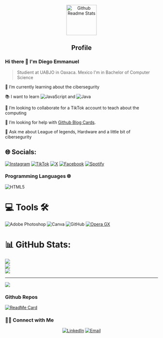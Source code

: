<p align="center">
 <img width="100px" src="https://res.cloudinary.com/anuraghazra/image/upload/v1594908242/logo_ccswme.svg" align="center" alt="Github Readme Stats" />
 <h2 align="center">Profile</h2>
</p>

### Hi there 👋 I'm Diego Emmanuel
> Studient at UABJO in Oaxaca. Mexico
> I'm in Bachelor of Computer Science

<div>
 <p>
 
 🌱 I’m currently learning about the cibersegurity
 
 :books: I want to learn ![JavaScript](https://img.shields.io/badge/javascript-%23323330.svg?style=for-the-badge&logo=javascript&logoColor=%23F7DF1E) and ![Java](https://img.shields.io/badge/java-%23ED8B00.svg?style=for-the-badge&logo=openjdk&logoColor=white)
 
 👯 I’m looking to collaborate for a TikTok account to teach about the computing
 
 🤔 I’m looking for help with [Github Blog Cards](https://github.com/Souravdey777/Github-Cards-External-Blogs).
 
 💬 Ask me about League of legends, Hardware and a little bit of cibersegurity
</p>
</div>

## 🌐 Socials:

[![Instagram](https://img.shields.io/badge/Instagram-%23E4405F.svg?logo=Instagram&logoColor=white)](https://instagram.com/diego_cisneros825) [![TikTok](https://img.shields.io/badge/TikTok-%23000000.svg?logo=TikTok&logoColor=white)](https://tiktok.com/@@diegocisnero825) [![X](https://img.shields.io/badge/X-black.svg?logo=X&logoColor=white)](https://x.com/@Diego_Cisneros5)  [![Facebook](https://img.shields.io/badge/Facebook-%231877F2.svg?logo=Facebook&logoColor=white)](https://www.facebook.com/profile.php?id=100023572563536&mibextid=ZbWKwL) [![Spotify](https://img.shields.io/badge/Spotify-1ED760?logo=spotify&logoColor=white)](https://open.spotify.com/user/pwuzb9kpi350h16wd0h1lxndv?si=pkI3JFB3TLmiGtl5yCSVyA)

### Programming Languages 🌐

![HTML5](https://img.shields.io/badge/html5-%23E34F26.svg?style=for-the-badge&logo=html5&logoColor=white)

# 💻 Tools 🛠️
![Adobe Photoshop](https://img.shields.io/badge/adobe%20photoshop-%2331A8FF.svg?style=for-the-badge&logo=adobe%20photoshop&logoColor=white) ![Canva](https://img.shields.io/badge/Canva-%2300C4CC.svg?style=for-the-badge&logo=Canva&logoColor=white)  ![GitHub](https://img.shields.io/badge/github-%23121011.svg?style=for-the-badge&logo=github&logoColor=white) [![Opera GX](https://img.shields.io/badge/Opera%20GX-EE2950?logo=operagx&logoColor=fff)](#)

# 📊 GitHub Stats:
![](https://github-readme-stats.vercel.app/api?username=Ker825&theme=dark&hide_border=false&include_all_commits=false&count_private=false)<br/>
![](https://github-readme-streak-stats.herokuapp.com/?user=Ker825&theme=dark&hide_border=false)<br/>
![](https://github-readme-stats.vercel.app/api/top-langs/?username=Ker825&theme=dark&hide_border=false&include_all_commits=false&count_private=false&layout=compact)

---
[![](https://visitcount.itsvg.in/api?id=Ker825&icon=6&color=4)](https://visitcount.itsvg.in)


### Github Repos

[![ReadMe Card](https://github-readme-stats.vercel.app/api/pin/?username=ker825&repo=Homework&show_owner=true)](https://github.com/Ker825/Homework)

<h3> 🤝🏻 Connect with Me </h3>

<p align="center">
<a href="https://www.linkedin.com/in/diego-emmanuel-cisneros-rivera-670691327/" target="_blank"><img alt="LinkedIn" src="https://img.shields.io/badge/LinkedIn-@Diego Emmanuel Cisneros Rivera-red?style=flat&logo=linkedin"></a>
<a href="mailto:cisnerosriveradiegoemmanuel@gmail.com"><img alt="Email" src="https://img.shields.io/badge/Email-cisnerosriveradiegoemmanuel@gmail.com-red?style=flat&logo=gmail"></a>
</p>
